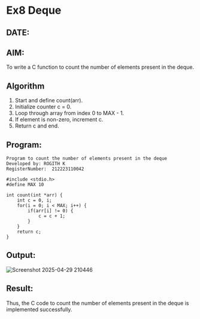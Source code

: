 # Ex8 Deque
## DATE:
## AIM:
To write a C function to count the number of elements present in the deque.

## Algorithm
1. Start and define count(arr).
2. Initialize counter c = 0.
3. Loop through array from index 0 to MAX - 1.
4. If element is non-zero, increment c.
5. Return c and end.  

## Program:
```
Program to count the number of elements present in the deque
Developed by: ROGITH K
RegisterNumber:  212223110042

#include <stdio.h>
#define MAX 10

int count(int *arr) {
    int c = 0, i;
    for(i = 0; i < MAX; i++) {
        if(arr[i] != 0) {
            c = c + 1;
        }
    }
    return c;
}
```

## Output:
![Screenshot 2025-04-29 210446](https://github.com/user-attachments/assets/67a5dd68-c59f-4139-8ff9-28cea76e4bbd)




## Result:
Thus, the C code to count the number of elements present in the deque is implemented successfully.
